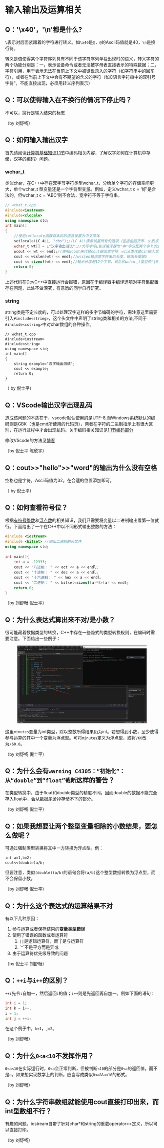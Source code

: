 # 输入输出及运算相关

## Q：'\x40'，'\n'都是什么?

`\`表示对后面紧跟着的字符进行转义。如`\x40`是`@`，`@`的Ascii码值就是40，`\n`是换行符。

转义是值使得某个字符序列具有不同于该字符序列单独出现时的语义，转义字符的两个功能分别是：一，表示设备命令或者无法被字母表直接表示的特殊数据；二，字符引用，用于表示无法在当前上下文中被键盘录入的字符（如字符串中的回车符），或者在当前上下文中会有不期望的含义的字符（如C语言字符串中的双引号字符"，不能直接出现，必须用转义序列表示）

## Q：可以使得输入在不换行的情况下停止吗？

不可以，换行是输入结束的标志

（by 刘舒畅）

## Q：如何输入输出汉字

首先请阅读[计算机基础知识1.1节](../useful-cs-knowledge/1.1-xin-xi-zai-ji-suan-ji-zhong-de-biao-shi.md#bian-ma)中编码相关内容，了解汉字如何在计算机中存储，汉字的编码）问题。

### wchar\_t

类似char，在C++中存在双字节字符类型wchar\_t，分给单个字符的存储空间更大，单个wchar\_t 型变量还是一个字符型变量。例如，定义wchar\_t c = '好'是合法的，但wchar\_t c = 'ABC'则不合法，宽字符不等于字符串。

```cpp
// wchat_t.cpp
#include<iostream>
#include<clocale>
using namespace std;
int main()
{
    //使用setlocale函数将本机的语言设置为中文简体
    setlocale(LC_ALL, "chs");//LC_ALL表示设置所有的选项（包括金融货币、小数点，时间日期格式、语言字符串的使用习惯等），chs表示中文简体
    wchar_t wt[] = L"汉字输出测试";//大写字母L告诉编译器为"中"字分配两个字节的空间
    wcout << wt << endl;//使用wcout来代替cout输出宽字符，wcin类代替cin输入宽字符
    cout << wcslen(wt) << endl;//wcslen输出宽字符串的长度，输出长度是5
    cout << sizeof(wt) << endl;//输出长度是12个字节，最后的wchar_t类型的'\0'两个字节
    return 0;
}
```

上述代码在DevC++中直接运行会报错，原因在于编译器中编译选项对字符集配置存在问题，此处不做深究，有意愿的同学自行研究。

### string

string类是不定长度的，可以处理汉字这样的多字节编码的字符，需注意这里需要引入`#include<string>`，这个头文件中声明了string类和相关的方法,不同于`#include<cstring>`中对char数组的各种操作。

```
// wchat_t.cpp
#include<iostream>
#include<string>
using namespace std;
int main()
{
	string example="汉字输出测试";
	cout << example;
	return 0;
}
```

（ by 倪士平）

## Q：VScode输出汉字出现乱码

造成该问题的本质在于，vscode默认使用的是UTF-8,而Windows系统默认的编码则是GBK（也是cmd所使用的代码页），两者在字符的二进制指示上有很大区别，在运行过程中才会出现乱码。关于编码相关知识见1[.1节编码部分](../useful-cs-knowledge/1.1-xin-xi-zai-ji-suan-ji-zhong-de-biao-shi.md#bian-ma)

修改VScode的方法见[博客](https://blog.csdn.net/weixin\_46595440/article/details/125267724)

（by 倪士平 陈欣宇）

## Q：cout>>"hello">>"word"的输出为什么没有空格

空格也是字符，Ascii码值为32。在合适的位置添加即可。

（ by 倪士平）

## Q：如何查看符号位？

根据[有符号整数](../useful-cs-knowledge/1.1-xin-xi-zai-ji-suan-ji-zhong-de-biao-shi.md#you-fu-hao-shu-de-biao-shi)和[浮点数](../useful-cs-knowledge/1.1-xin-xi-zai-ji-suan-ji-zhong-de-biao-shi.md#fu-dian-shu-de-biao-shi)的相关知识，我们只需要将变量以二进制输出看第一位就行。下面给出了一个在C++中以不同形式输出整数的方法：

```cpp
#include <iostream>
#include <bitset> //输出二进制的头文件
using namespace std;
 
int main(){
	int a = -12333;
	cout << "八进制： " << oct << a << endl;
	cout << "十进制： " << dec << a << endl;
	cout << "十六进制： " << hex << a << endl;
	cout << "二进制： " << bitset<sizeof(a)*8>(a) << endl;
	return 0;
}
```

（by 刘舒畅 倪士平）

## Q：为什么表达式算出来不对/是小数？

很可能藏着数据类型的转换，C++中存在一些隐式的类型转换规则，在编码时需要注意。下面给出一些例子：

<figure><img src="../.gitbook/assets/数据类型导致计算错误.png" alt=""><figcaption></figcaption></figure>

这里`minutes`变量为int类型，除以整数所得结果仍为int。若想得到小数，至少使得参与运算的其中一个变量为浮点型。可将`minutes`定义为浮点型，或将`/60`改为`/60.0`。

（by 刘舒畅 倪士平）

## Q：为什么会有`warning C4305：“初始化”：从“double”到“float”截断`这样的警告？

在类型转换中，由于float和double类型的精度不同，因而double的数据不能完全存入float中，会从数据尾舍掉存储不下的部分。

（by 刘舒畅 倪士平）

## Q：如果我想要让两个整型变量相除的小数结果，要怎么做呢？

可通过强制类型转换将其中一方转换为浮点型。例：

```
int a=1,b=2; 
cout<<(double)a/b;
```

但要注意，类似`(double)(a/b)`的语句会将`(a/b)`这个整型数据转换为浮点型，而不会保留小数。

（by 刘舒畅 倪士平）

## Q：为什么这个表达式的运算结果不对

有以下几种原因：

1. 参与运算或者保存结果的**变量类型错误**
2. 使用了错误的函数或者运算符
   1. `||`是逻辑运算符，而\`|\`是与运算符
   2. \`^\`不是平方而是异或
3. 由于运算符优先级导致的问题

（by 倪士平 刘舒畅）

## Q：`++i`与`i++`的区别？

`++i`先令`i`自加一，然后返回`i`的值；`i++`则是先返回再自加一。例如下面的语句：

```cpp
int i = 1;
int k = i++;
i = 1;
int j = ++i;
```

在这个例子中，`k=1`，`j=2`。

（by 刘舒畅）

## Q：为什么`0<a<10`不发挥作用？

`0<a<10`在实际运行时，`0<a`会正常判断，但被判断`<10`的部分是`0<a`的返回值，而不是`a`。如果想实现数学上的判断，应当写成类似`0<a&&a<10`的形式。

（by 刘舒畅）

## Q：为什么字符串数组就能使用cout直接打印出来，而int型数组不行？

有趣的问题。iostream自带了针对char\*和string的重载operator<<定义，所以可以直接打印。

（by 刘舒畅）


